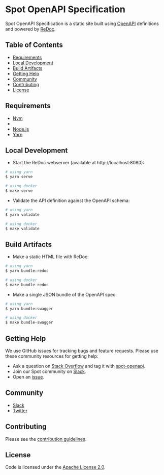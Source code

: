 # Spot OpenAPI Specification

Spot OpenAPI Specification is a static site built using [OpenAPI][openapi] definitions and powered by [ReDoc][redoc].

## Table of Contents

- [Requirements](#requirements)
- [Local Development](#local-development)
- [Build Artifacts](#build-artifacts)
- [Getting Help](#getting-help)
- [Community](#community)
- [Contributing](#contributing)
- [License](#license)

## Requirements

- [Nvm][nvm]
- 
- [Node.js][nodejs]
- [Yarn][yarn]

## Local Development

- Start the ReDoc webserver (available at http://localhost:8080):

```sh
# using yarn
$ yarn serve

# using docker
$ make serve
```

- Validate the API definition against the OpenAPI schema:

```sh
# using yarn
$ yarn validate

# using docker
$ make validate
```

## Build Artifacts

- Make a static HTML file with ReDoc:

```sh
# using yarn
$ yarn bundle:redoc

# using docker
$ make bundle-redoc
```

- Make a single JSON bundle of the OpenAPI spec:

```sh
# using yarn
$ yarn bundle:swagger

# using docker
$ make bundle-swagger
```

## Getting Help

We use GitHub issues for tracking bugs and feature requests. Please use these community resources for getting help:

- Ask a question on [Stack Overflow][stackoverflow] and tag it with [spot-openapi][stackoverflow-spot-help].
- Join our Spot community on [Slack][slack-spot].
- Open an [issue][github-new-issue].

## Community

- [Slack](http://slack.spot.io/)
- [Twitter](https://twitter.com/spot_hq/)

## Contributing

Please see the [contribution guidelines](.github/CONTRIBUTING.md).

## License

Code is licensed under the [Apache License 2.0](LICENSE).

[openapi]: https://swagger.io/resources/open-api
[redoc]: https://github.com/Redocly/redoc
[nvm]: https://github.com/nvm-sh/nvm
[nodejs]: https://nodejs.org
[yarn]: https://yarnpkg.com
[stackoverflow]: https://stackoverflow.com
[stackoverflow-spot-help]: https://stackoverflow.com/questions/tagged/spot-openapi
[slack-spot]: http://slack.spot.io
[github-new-issue]: https://github.com/spotinst/openapi/issues/new
